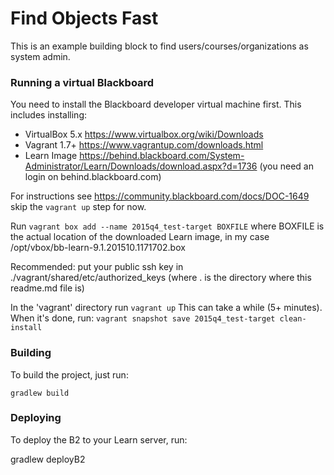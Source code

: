 Find Objects Fast
=================

This is an example building block to find users/courses/organizations as system admin.


### Running a virtual Blackboard
You need to install the Blackboard developer virtual machine first. This
includes installing:
 * VirtualBox 5.x  https://www.virtualbox.org/wiki/Downloads
 * Vagrant 1.7+  https://www.vagrantup.com/downloads.html
 * Learn Image https://behind.blackboard.com/System-Administrator/Learn/Downloads/download.aspx?d=1736
    (you need an login on behind.blackboard.com)

For instructions see https://community.blackboard.com/docs/DOC-1649
skip the `vagrant up` step for now.

Run `vagrant box add --name 2015q4_test-target BOXFILE`
where BOXFILE is the actual location of the downloaded Learn image, in my case
/opt/vbox/bb-learn-9.1.201510.1171702.box

Recommended: put your public ssh key in ./vagrant/shared/etc/authorized_keys
(where . is the directory where this readme.md file is)

In the 'vagrant' directory run `vagrant up` This can
take a while (5+ minutes). When it's done, run:
`vagrant snapshot save 2015q4_test-target clean-install`


### Building
To build the project, just run:

`gradlew build`

### Deploying
To deploy the B2 to your Learn server, run:

gradlew deployB2


